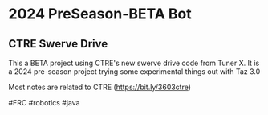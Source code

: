 # 2024 PreSeason-BETA Bot
## CTRE Swerve Drive
 This a BETA project using CTRE's new swerve drive code from Tuner X. 
 It is a 2024 pre-season project trying some experimental things out with Taz 3.0

Most notes are related to CTRE (https://bit.ly/3603ctre)

#FRC #robotics #java